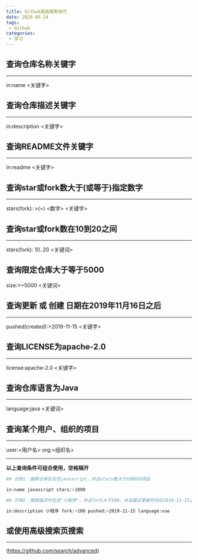 ```yaml
---
title: Github高级搜索技巧
date: 2020-05-24
tags:
 - Github
categories: 
 - 学习
---
```


## 查询仓库名称关键字

---

in:name <关键字>

## 查询仓库描述关键字

---

in:description <关键字>

## 查询README文件关键字

---

in:readme <关键字>

## 查询star或fork数大于(或等于)指定数字

---

stars(fork): >(=) <数字> <关键字>

## 查询star或fork数在10到20之间

---

  stars(fork): 10..20 <关键词>

## 查询限定仓库大于等于5000

size:>=5000 <关键词>

## 查询更新 或 创建 日期在2019年11月16日之后

---

pushed(created):>2019-11-15 <关键字>

## 查询LICENSE为apache-2.0

---

license:apache-2.0 <关键字>

## 查询仓库语言为Java

---

language:java <关键词>

## 查询某个用户、组织的项目

---

 user:<用户名>
 org:<组织名>

---

 **以上查询条件可组合使用，空格隔开**

```bash
## 示例1：搜索仓库名包含javascript，并且stars数大于1000的项目

in:name javascript stars:>1000

## 示例2：搜索描述中包含"小程序"，并且fork大于100，并且最近更新时间在2019-11-15之后的，并且使用开发语言为vue的项目

in:description 小程序 fork:>100 pushed:>2019-11-15 language:vue
```

## 或使用高级搜索页搜索

---

(<https://github.com/search/advanced>)
